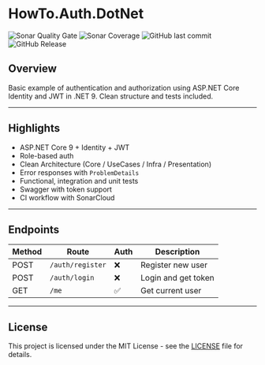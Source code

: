 # HowTo.Auth.DotNet

![Sonar Quality Gate](https://img.shields.io/sonar/quality_gate/gasbrieo_howto-auth-dotnet?server=https%3A%2F%2Fsonarcloud.io&style=for-the-badge)
![Sonar Coverage](https://img.shields.io/sonar/coverage/gasbrieo_howto-auth-dotnet?server=https%3A%2F%2Fsonarcloud.io&style=for-the-badge)
![GitHub last commit](https://img.shields.io/github/last-commit/gasbrieo/howto-auth-dotnet?style=for-the-badge)
![GitHub Release](https://img.shields.io/github/v/release/gasbrieo/howto-auth-dotnet?style=for-the-badge)

## Overview

Basic example of authentication and authorization using ASP.NET Core Identity and JWT in .NET 9. Clean structure and tests included.

---

## Highlights

- ASP.NET Core 9 + Identity + JWT
- Role-based auth
- Clean Architecture (Core / UseCases / Infra / Presentation)
- Error responses with `ProblemDetails`
- Functional, integration and unit tests
- Swagger with token support
- CI workflow with SonarCloud

---

## Endpoints

| Method | Route            | Auth | Description          |
|--------|------------------|------|----------------------|
| POST   | `/auth/register` | ❌   | Register new user    |
| POST   | `/auth/login`    | ❌   | Login and get token  |
| GET    | `/me`            | ✅   | Get current user     |

---

## License

This project is licensed under the MIT License - see the [LICENSE](LICENSE) file for details.

